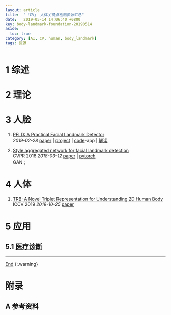 ```yaml
---
layout: article
title:  "「CV」 人体关键点检测资源汇总"
date:   2019-05-14 14:06:40 +0800
key: body-landmark-foundation-20190514
aside:
  toc: true
category: [AI, CV, human, body_landmark]
tags: 资源
---
```

<span id='head'></span>  

<!--more-->

# 1 综述

# 2 理论

# 3 人脸
1. [PFLD: A Practical Facial Landmark Detector](http://cn.arxiv.org/abs/1902.10859)   
*2019-02-28* [paper](https://arxiv.org/abs/1902.10859) | [project](https://sites.google.com/view/xjguo/fld) | [code](https://drive.google.com/file/d/1n1uZPbM9Wz052aVnlc_3L4gjQHiwfj4B/view)-app | [解读](/ai/cv/human/facial_landmark/paper_reading/2019/03/03/PFLD-A-Practical-Facial-Landmark-Detector.html)    

1.  [Style aggregated network for facial landmark detection](http://cn.arxiv.org/abs/1803.04108)  
CVPR 2018 *2018-03-12* [paper](https://arxiv.org/abs/1803.04108) | [pytorch](https://github.com/D-X-Y/landmark-detection)           
GAN；   

# 4 人体
1. [TRB: A Novel Triplet Representation for Understanding 2D Human Body](http://cn.arxiv.org/abs/1910.11535)    
ICCV 2019 *2019-10-25* [paper](https://arxiv.org/abs/1910.11535)    

# 5 应用
## 5.1 [医疗诊断](/ai/cv/medical/2019/05/23/foundation.html#5-关键点)

-------------------  
[End](#head)
{:.warning}  


# 附录
## A 参考资料
